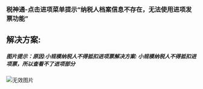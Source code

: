 ### 税神通-点击进项菜单提示“纳税人档案信息不存在，无法使用进项发票功能”



## 解决方案:

##### 图片提示：原因:小规模纳税人不得抵扣进项票解决方案: 小规模纳税人不得抵扣进项票，所以查看不了进项部分



![无效图片](https://cdn.jsdelivr.net/gh/IAskWind/lazy66-site/images/question/1_20181015172350.png)